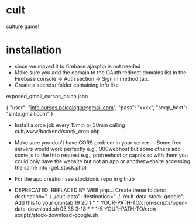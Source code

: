 # cult
culture game!

# installation

- since we moved it to firebase ajaxphp is not needed
- Make sure you add the domain to the OAuth redirect domains list in the Firebase console -> Auth section -> Sign in method tab.
- Create a secrets/ folder containing info like 

exposed_gmail_cursos_psico.json

{
    "user": "info.cursos.psicologia@gmail.com",
    "pass": "xxxx",
    "smtp_host": "smtp.gmail.com"
}

- Install a cron job every 15min or 30min calling cult/www/backend/stock_cron.php
- Make sure you don't have CORS problem in your server
-- Some free servers would work perfectly e.g., 000webhost but some others add some js to the http request e.g., profreehost or capnix so with them you could only have the website but not an app or anotherwebsite accessing the same info (get_stock.php)

- For the app creation see stockionic repo in github



- DEPRECATED: REPLACED BY WEB php...
Create these folders:
destination="../../cult-data";
destination="../../cult-data-stock-google";
Add this to your crontab
19 20 1 * * YOUR-PATH-TO/cron-scripts/open-data-download.sh
05,35 3-18 * * 1-5 YOUR-PATH-TO/cron-scripts/stock-download-google.sh


